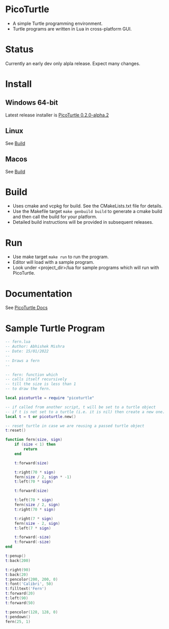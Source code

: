 # PicoTurtle
- A simple Turtle programming environment.
- Turtle programs are written in Lua in cross-platform GUI.

# Status
Currently an early dev only alpla release. Expect many changes.

# Install
## Windows 64-bit
Latest release installer is [PicoTurtle 0.2.0-alpha.2](https://github.com/abhishekmishra/picoturtle/releases/download/v0.2.0-alpha.2/picoturtle-0.2.0-win64.exe)

## Linux
See [Build](#build)

## Macos
See [Build](#build)

# Build
- Uses cmake and vcpkg for build. See the CMakeLists.txt file for details.
- Use the Makefile target `make genbuild build` to generate a cmake build and then call the build for your platform.
- Detailed build instructions will be provided in subsequent releases.

# Run
- Use make target `make run` to run the program.
- Editor will load with a sample program.
- Look under <project_dir>/lua for sample programs which will run with PicoTurtle.

# Documentation
See [PicoTurtle Docs](docs/help.md)

# Sample Turtle Program

```lua
-- fern.lua
-- Author: Abhishek Mishra
-- Date: 15/01/2022
--
-- Draws a fern
--

-- fern: function which
-- calls itself recursively
-- till the size is less than 1
-- to draw the fern.

local picoturtle = require "picoturtle"

-- if called from another script, t will be set to a turtle object
-- if t is not set to a turtle (i.e. it is nil) then create a new one.
local t = t or picoturtle.new()

-- reset turtle in case we are reusing a passed turtle object
t:reset()

function fern(size, sign)
    if (size < 1) then
        return
    end

    t:forward(size)

    t:right(70 * sign)
    fern(size / 2, sign * -1)
    t:left(70 * sign)

    t:forward(size)

    t:left(70 * sign)
    fern(size / 2, sign)
    t:right(70 * sign)

    t:right(7 * sign)
    fern(size - 2, sign)
    t:left(7 * sign)

    t:forward(-size)
    t:forward(-size)
end

t:penup()
t:back(200)

t:right(90)
t:back(20)
t:pencolor(200, 200, 0)
t:font('Calibri', 50)
t:filltext('Fern')
t:forward(20)
t:left(90)
t:forward(50)

t:pencolor(128, 128, 0)
t:pendown()
fern(25, 1)

```